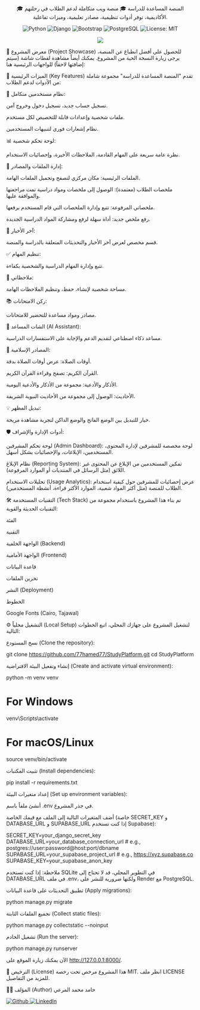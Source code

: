 <div align="center">

🎓 المنصة المساعدة للدراسة 🎓
منصة ويب متكاملة لدعم الطلاب في رحلتهم الأكاديمية، توفر أدوات تنظيمية، مصادر تعليمية، وميزات تفاعلية.

<p align="center">
<img alt="Python" src="https://img.shields.io/badge/Python-3.11-3776AB?style=for-the-badge&logo=python&logoColor=white"/>
<img alt="Django" src="https://img.shields.io/badge/Django-4.x-092E20?style=for-the-badge&logo=django&logoColor=white"/>
<img alt="Bootstrap" src="https://img.shields.io/badge/Bootstrap-5-7952B3?style=for-the-badge&logo=bootstrap&logoColor=white"/>
<img alt="PostgreSQL" src="https://img.shields.io/badge/PostgreSQL-15-4169E1?style=for-the-badge&logo=postgresql&logoColor=white"/>
<img alt="License: MIT" src="https://img.shields.io/badge/License-MIT-yellow.svg?style=for-the-badge"/>
</p>

<img src="https://img.shields.io/badge/Live_Demo-Visit_Site-28a745?style=for-the-badge&logo=render" />

</div>

📸 معرض المشروع (Project Showcase)
للحصول على أفضل انطباع عن المنصة، يرجى زيارة النسخة الحية من المشروع. يمكنك أيضاً مشاهدة لقطات شاشة (سيتم إضافتها لاحقاً) للواجهات الرئيسية هنا:

<!-- يمكنك إضافة صور أو لقطات شاشة هنا. مثال: -->

<!--  -->

<!--  -->

🚀 الميزات الرئيسية (Key Features)
تقدم "المنصة المساعدة للدراسة" مجموعة شاملة من الأدوات لدعم الطلاب:

🔐 نظام مستخدمين متكامل:

تسجيل حساب جديد، تسجيل دخول وخروج آمن.

ملفات شخصية وإعدادات قابلة للتخصيص لكل مستخدم.

نظام إشعارات فوري لتنبيهات المستخدمين.

📊 لوحة تحكم شخصية:

نظرة عامة سريعة على المهام القادمة، الملاحظات الأخيرة، وإحصائيات الاستخدام.

📂 إدارة الملفات والمصادر:

الملفات الرئيسية: مكان مركزي لتصفح وتحميل الملفات الهامة.

ملخصات الطلاب (معتمدة): الوصول إلى ملخصات ومواد دراسية تمت مراجعتها والموافقة عليها.

ملخصاتي المرفوعة: تتبع وإدارة الملخصات التي قام المستخدم برفعها.

رفع ملخص جديد: أداة سهلة لرفع ومشاركة المواد الدراسية الجديدة.

📰 آخر الأخبار:

قسم مخصص لعرض آخر الأخبار والتحديثات المتعلقة بالدراسة والمنصة.

✅ تنظيم المهام:

تتبع وإدارة المهام الدراسية والشخصية بكفاءة.

📝 ملاحظاتي:

مساحة شخصية لإنشاء، حفظ، وتنظيم الملاحظات الهامة.

📚 ركن الامتحانات:

مصادر ومواد مساعدة للتحضير للامتحانات.

💬 الشات المساعد (AI Assistant):

مساعد ذكاء اصطناعي لتقديم الدعم والإجابة على الاستفسارات الدراسية.

🕌 المصادر الإسلامية:

أوقات الصلاة: عرض أوقات الصلاة بدقة.

القرآن الكريم: تصفح وقراءة القرآن الكريم.

الأذكار والأدعية: مجموعة من الأذكار والأدعية اليومية.

الأحاديث: الوصول إلى مجموعة من الأحاديث النبوية الشريفة.

💡 تبديل المظهر:

خيار للتبديل بين الوضع الفاتح والوضع الداكن لتجربة مشاهدة مريحة.

🛡️ أدوات الإدارة والإشراف:

لوحة تحكم المشرفين (Admin Dashboard): لوحة مخصصة للمشرفين لإدارة المحتوى، المستخدمين، الإبلاغات، والإحصائيات بشكل أسهل.

نظام الإبلاغ (Reporting System): تمكين المستخدمين من الإبلاغ عن المحتوى غير اللائق (مثل الرسائل في المنتديات أو الموارد المرفوعة).

تحليلات الاستخدام (Usage Analytics): عرض إحصائيات للمشرفين حول كيفية استخدام الطلاب للمنصة (مثل أكثر المواد شعبية، الموارد الأكثر قراءة، أنشطة المستخدمين).

🛠️ التقنيات المستخدمة (Tech Stack)
تم بناء هذا المشروع باستخدام مجموعة من التقنيات الحديثة والقوية:

الفئة

التقنية

الواجهة الخلفية (Backend)

الواجهة الأمامية (Frontend)

قاعدة البيانات

تخزين الملفات

النشر (Deployment)

الخطوط

Google Fonts (Cairo, Tajawal)

⚙️ التشغيل محلياً (Local Setup)
لتشغيل المشروع على جهازك المحلي، اتبع الخطوات التالية:

نسخ المستودع (Clone the repository):

git clone https://github.com/77hamed77/StudyPlatform.git
cd StudyPlatform

إنشاء وتفعيل البيئة الافتراضية (Create and activate virtual environment):

python -m venv venv
# For Windows
venv\Scripts\activate
# For macOS/Linux
source venv/bin/activate

تثبيت المكتبات (Install dependencies):

pip install -r requirements.txt

إعداد متغيرات البيئة (Set up environment variables):

أنشئ ملفاً باسم .env في جذر المشروع.

أضف المتغيرات التالية إلى الملف مع قيمك الخاصة (خاصة SECRET_KEY و DATABASE_URL و SUPABASE_URL إذا كنت تستخدم Supabase):

SECRET_KEY=your_django_secret_key
DATABASE_URL=your_database_connection_url # e.g., postgres://user:password@host:port/dbname
SUPABASE_URL=your_supabase_project_url # e.g., https://xyz.supabase.co
SUPABASE_KEY=your_supabase_anon_key

ملاحظة: إذا كنت تستخدم SQLite في التطوير المحلي، قد لا تحتاج إلى DATABASE_URL في ملف .env، ولكنها ضرورية للنشر على Render مع PostgreSQL.

تطبيق التحديثات على قاعدة البيانات (Apply migrations):

python manage.py migrate

تجميع الملفات الثابتة (Collect static files):

python manage.py collectstatic --noinput

تشغيل الخادم (Run the server):

python manage.py runserver

الآن يمكنك زيارة الموقع على http://127.0.0.1:8000/.

📜 الترخيص (License)
هذا المشروع مرخص تحت رخصة MIT. انظر ملف LICENSE للمزيد من التفاصيل.

👨‍💻 المؤلف (Author)
حامد محمد المرعي

<p>
<a href="https://github.com/77hamed77" target="_blank">
<img alt="Github" src="https://img.shields.io/badge/GitHub-181717?style=for-the-badge&logo=github&logoColor=white">
</a>
<a href="https://www.linkedin.com/in/hamidmuhammad/" target="_blank">
<img alt="LinkedIn" src="https://img.shields.io/badge/LinkedIn-0A66C2?style=for-the-badge&logo=linkedin&logoColor=white">
</a>
</p>